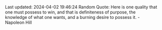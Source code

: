 Last updated: 2024-04-02 19:46:24
Random Quote: Here is one quality that one must possess to win, and that is definiteness of purpose, the knowledge of what one wants, and a burning desire to possess it. - Napoleon Hill